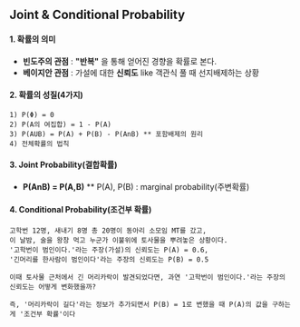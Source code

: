 ## Joint & Conditional Probability

#### 1. 확률의 의미
 - **빈도주의 관점** : **"반복"** 을 통해 얻어진 경향을 확률로 본다.
 - **베이지안 관점** : 가설에 대한 **신뢰도** like 객관식 풀 때 선지배제하는 상황

#### 2. 확률의 성질(4가지)
```
1) P(Φ) = 0
2) P(A의 여집합) = 1 - P(A)
3) P(AUB) = P(A) + P(B) - P(AnB) ** 포함배제의 원리
4) 전체확률의 법칙
```

#### 3. Joint Probability(결합확률)
 - **P(AnB) = P(A,B)** ** P(A), P(B) : marginal probability(주변확률)

#### 4. Conditional Probability(조건부 확률)
```
고학번 12명, 새내기 8명 총 20명이 동아리 소모임 MT를 갔고,
이 날밤, 술을 왕창 먹고 누군가 이불위에 토사물을 뿌려놓은 상황이다.
'고학번이 범인이다.'라는 주장(가설)의 신뢰도는 P(A) = 0.6,
'긴머리를 한사람이 범인이다'라는 주장의 신뢰도는 P(B) = 0.5

이때 토사물 근처에서 긴 머리카락이 발견되었다면, 과연 '고학번이 범인이다.'라는 주장의 신뢰도는 어떻게 변화했을까?

즉, '머리카락이 길다'라는 정보가 추가되면서 P(B) = 1로 변했을 때 P(A)의 값을 구하는 게 '조건부 확률'이다
```
